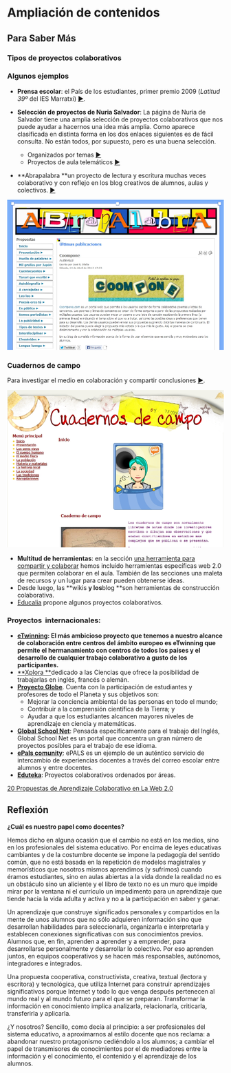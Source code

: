 # Ampliación de contenidos

## Para Saber Más


### Tipos de proyectos colaborativos

### Algunos ejemplos

*   **Prensa escolar**: el País de los estudiantes, primer premio 2009 (_Latitud 39º_ del IES Marratxí) [►](http://es.calameo.com/read/000051550381c240c7397).

*   **Selección de proyectos de Nuria Salvador**: La página de Nuria de Salvador tiene una amplia selección de proyectos colaborativos que nos puede ayudar a hacernos una idea más amplia. Como aparece clasificada en distinta forma en los dos enlaces siguientes es de fácil consulta. No están todos, por supuesto, pero es una buena selección.
    *   Organizados por temas [►](http://www.xtec.es/~nsalvado/spring/spring_2005/temas.htm)
    *   Proyectos de aula telemáticos [►](http://www.xtec.es/~nsalvado/spring/)
*   **Abrapalabra **un proyecto de lectura y escritura muchas veces colaborativo y con reflejo en los blog creativos de alumnos, aulas y colectivos. [►](http://abrapalabra.catedu.es/)

![6.7. Captura pantalla](img/capturadaabrapalabra.jpg)

### Cuadernos de **campo**

Para investigar el medio en colaboración y compartir conclusiones [►](http://www.catedu.es/cuaderno_campo/).

![6.8. Captura pantalla.](img/capturadacampo.jpg)

*   **Multitud de herramientas**: en la sección [una herramienta para compartir y colaborar](mailto:) hemos incluido herramientas específicas web 2.0 que permiten colaborar en el aula. También de las secciones una maleta de recursos y un lugar para crear pueden obtenerse ideas.
*   Desde luego, las **wikis **y los**blog **son herramientas de construcción colaborativa.
*   [Educalia](http://www.educared.net/educalia/esp/index.htm?idapr=44_1603_esp_1__) propone algunos proyectos colaborativos.



### Proyectos  internacionales:

*   **[eTwinning](http://www.etwinning.net/es/pub/index.htm): **El más ambicioso proyecto que tenemos a nuestro alcance de colaboración entre centros del ámbito europeo es eTwinning que permite el hermanamiento con centros de todos los países y el desarrollo de cualquier trabajo colaborativo a gusto de los participantes**.**
*   [**Xplora **](http://www.xplora.org/ww/en/pub/xplora/index.htm)dedicado a las Ciencias que ofrece la posibilidad de trabajarlas en inglés, francés o alemán.
*   [**Proyecto Globe**](http://www.globe.gov/?&lang=es&nav=1). Cuenta con la participación de estudiantes y profesores de todo el Planeta y sus objetivos son:
    *   Mejorar la conciencia ambiental de las personas en todo el mundo;
    *   Contribuir a la comprensión científica de la Tierra; y
    *   Ayudar a que los estudiantes alcancen mayores niveles de aprendizaje en ciencia y matemáticas.
*   [**Global School Net**](http://www.globalschoolnet.org/index.cfm): Pensada específicamente para el trabajo del Inglés, Global School Net es un portal que concentra un gran número de proyectos posibles para el trabajo de ese idioma.
*   [**ePals comunity**](http://www.epals.com/): ePALS es un ejemplo de un auténtico servicio de intercambio de experiencias docentes a través del correo escolar entre alumnos y entre docentes.
*   [**Eduteka**](http://www.eduteka.org/directorio/index.php?sid=631843751&t=sub_pages&cat=279): Proyectos colaborativos ordenados por áreas.

[20 Propuestas de Aprendizaje Colaborativo en La Web 2.0](https://es.scribd.com/doc/117406937/20-Propuestas-de-Aprendizaje-Colaborativo-en-La-Web-2-0)

## Reflexión

**¿Cuál es nuestro papel como docentes?**

Hemos dicho en alguna ocasión que el cambio no está en los medios, sino en los profesionales del sistema educativo. Por encima de leyes educativas cambiantes y de la costumbre docente se impone la pedagogía del sentido común, que no está basada en la repetición de modelos magistrales y memorísticos que nosotros mismos aprendimos (y sufrimos) cuando éramos estudiantes, sino en aulas abiertas a la vida donde la realidad no es un obstáculo sino un aliciente y el libro de texto no es un muro que impide mirar por la ventana ni el currículo un impedimento para un aprendizaje que tiende hacia la vida adulta y activa y no a la participación en saber y ganar.

Un aprendizaje que construye significados personales y compartidos en la mente de unos alumnos que no sólo adquieren información sino que desarrollan habilidades para seleccionarla, organizarla e interpretarla y establecen conexiones significativas con sus conocimientos previos. Alumnos que, en fin, aprenden a aprender y a emprender, para desarrollarse personalmente y desarrollar lo colectivo. Por eso aprenden juntos, en equipos cooperativos y se hacen más responsables, autónomos, integradores e integrados.

Una propuesta cooperativa, constructivista, creativa, textual (lectora y escritora) y tecnológica, que utiliza Internet para construir aprendizajes significativos porque Internet y todo lo que venga después pertenecen al mundo real y al mundo futuro para el que se preparan. Transformar la información en conocimiento implica analizarla, relacionarla, criticarla, transferirla y aplicarla.

¿Y nosotros? Sencillo, como decía al principio: a ser profesionales del sistema educativo, a aproximarnos al estilo docente que nos reclama: a abandonar nuestro protagonismo cediéndolo a los alumnos; a cambiar el papel de transmisores de conocimientos por el de mediadores entre la información y el conocimiento, el contenido y el aprendizaje de los alumnos.
